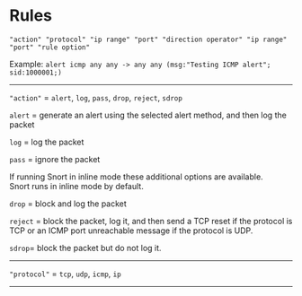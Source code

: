# Rules

`"action" "protocol" "ip range" "port" "direction operator" "ip range" "port" "rule option"`

Example: `alert icmp any any -> any any (msg:"Testing ICMP alert"; sid:1000001;)`

___

`"action"` = `alert`, `log`, `pass`, `drop`, `reject`, `sdrop`

`alert` = generate an alert using the selected alert method, and then log the packet

`log` = log the packet

`pass` = ignore the packet

If running Snort in inline mode these additional options are available.<br>
Snort runs in inline mode by default.

`drop` =  block and log the packet

`reject` =  block the packet, log it, and then send a TCP reset if the protocol is TCP or an ICMP port unreachable
message if the protocol is UDP.

`sdrop`= block the packet but do not log it.

___

`"protocol"` = `tcp`, `udp`, `icmp`, `ip`

___
